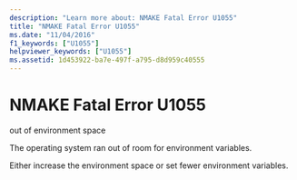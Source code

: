 ```yaml
---
description: "Learn more about: NMAKE Fatal Error U1055"
title: "NMAKE Fatal Error U1055"
ms.date: "11/04/2016"
f1_keywords: ["U1055"]
helpviewer_keywords: ["U1055"]
ms.assetid: 1d453922-ba7e-497f-a795-d8d959c40555
---
```

# NMAKE Fatal Error U1055

out of environment space

The operating system ran out of room for environment variables.

Either increase the environment space or set fewer environment variables.

